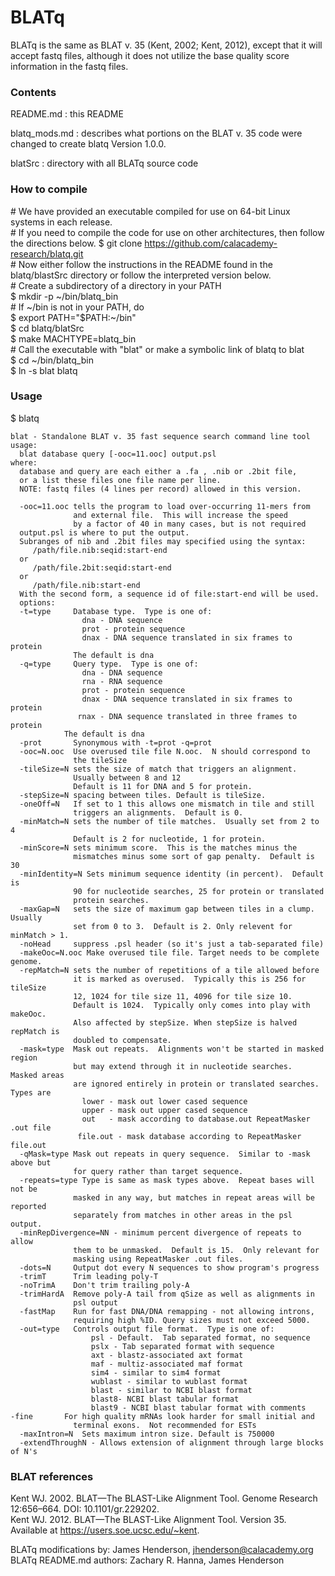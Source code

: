 # BLATq

BLATq is the same as BLAT v. 35 (Kent, 2002; Kent, 2012), except that it will accept fastq files, although it does not utilize the base quality score information in the fastq files.

### Contents

README.md : this README

blatq_mods.md : describes what portions on the BLAT v. 35 code were changed to create blatq Version 1.0.0.

blatSrc : directory with all BLATq source code  

### How to compile  
  
\# We have provided an executable compiled for use on 64-bit Linux systems in each release.  
\# If you need to compile the code for use on other architectures, then follow the directions below.
$ git clone https://github.com/calacademy-research/blatq.git  
\# Now either follow the instructions in the README found in the blatq/blastSrc directory or follow the interpreted version below.  
\# Create a subdirectory of a directory in your PATH  
$ mkdir -p ~/bin/blatq_bin  
\# If ~/bin is not in your PATH, do  
$ export PATH="$PATH:~/bin"  
$ cd blatq/blatSrc  
$ make MACHTYPE=blatq_bin  
\# Call the executable with "blat" or make a symbolic link of blatq to blat  
$ cd ~/bin/blatq_bin  
$ ln -s blat blatq  

### Usage

$ blatq

    blat - Standalone BLAT v. 35 fast sequence search command line tool
    usage:
      blat database query [-ooc=11.ooc] output.psl
    where:
      database and query are each either a .fa , .nib or .2bit file,
      or a list these files one file name per line.
      NOTE: fastq files (4 lines per record) allowed in this version.  
      
      -ooc=11.ooc tells the program to load over-occurring 11-mers from
                  and external file.  This will increase the speed
                  by a factor of 40 in many cases, but is not required
      output.psl is where to put the output.
      Subranges of nib and .2bit files may specified using the syntax:
         /path/file.nib:seqid:start-end
      or
         /path/file.2bit:seqid:start-end
      or
         /path/file.nib:start-end
      With the second form, a sequence id of file:start-end will be used.
      options:
      -t=type     Database type.  Type is one of:
                    dna - DNA sequence
                    prot - protein sequence
                    dnax - DNA sequence translated in six frames to protein
                  The default is dna
      -q=type     Query type.  Type is one of:
                    dna - DNA sequence
                    rna - RNA sequence
                    prot - protein sequence
                    dnax - DNA sequence translated in six frames to protein
                   rnax - DNA sequence translated in three frames to protein
                The default is dna
      -prot       Synonymous with -t=prot -q=prot
      -ooc=N.ooc  Use overused tile file N.ooc.  N should correspond to 
                  the tileSize
      -tileSize=N sets the size of match that triggers an alignment.  
                  Usually between 8 and 12
                  Default is 11 for DNA and 5 for protein.
      -stepSize=N spacing between tiles. Default is tileSize.
      -oneOff=N   If set to 1 this allows one mismatch in tile and still
                  triggers an alignments.  Default is 0.
      -minMatch=N sets the number of tile matches.  Usually set from 2 to 4
                  Default is 2 for nucleotide, 1 for protein.
      -minScore=N sets minimum score.  This is the matches minus the 
                  mismatches minus some sort of gap penalty.  Default is 30
      -minIdentity=N Sets minimum sequence identity (in percent).  Default is
                  90 for nucleotide searches, 25 for protein or translated
                  protein searches.
      -maxGap=N   sets the size of maximum gap between tiles in a clump.  Usually
                  set from 0 to 3.  Default is 2. Only relevent for minMatch > 1.
      -noHead     suppress .psl header (so it's just a tab-separated file)
      -makeOoc=N.ooc Make overused tile file. Target needs to be complete genome.
      -repMatch=N sets the number of repetitions of a tile allowed before
                  it is marked as overused.  Typically this is 256 for tileSize
                  12, 1024 for tile size 11, 4096 for tile size 10.
                  Default is 1024.  Typically only comes into play with makeOoc.
                  Also affected by stepSize. When stepSize is halved repMatch is
                  doubled to compensate.
      -mask=type  Mask out repeats.  Alignments won't be started in masked region
                  but may extend through it in nucleotide searches.  Masked areas
                  are ignored entirely in protein or translated searches. Types are
                    lower - mask out lower cased sequence
                    upper - mask out upper cased sequence
                    out   - mask according to database.out RepeatMasker .out file
                   file.out - mask database according to RepeatMasker file.out
      -qMask=type Mask out repeats in query sequence.  Similar to -mask above but
                  for query rather than target sequence.
      -repeats=type Type is same as mask types above.  Repeat bases will not be
                  masked in any way, but matches in repeat areas will be reported
                  separately from matches in other areas in the psl output.
      -minRepDivergence=NN - minimum percent divergence of repeats to allow 
                  them to be unmasked.  Default is 15.  Only relevant for 
                  masking using RepeatMasker .out files.
      -dots=N     Output dot every N sequences to show program's progress
      -trimT      Trim leading poly-T
      -noTrimA    Don't trim trailing poly-A
      -trimHardA  Remove poly-A tail from qSize as well as alignments in 
                  psl output
      -fastMap    Run for fast DNA/DNA remapping - not allowing introns, 
                  requiring high %ID. Query sizes must not exceed 5000.
      -out=type   Controls output file format.  Type is one of:
                      psl - Default.  Tab separated format, no sequence
                      pslx - Tab separated format with sequence
                      axt - blastz-associated axt format
                      maf - multiz-associated maf format
                      sim4 - similar to sim4 format
                      wublast - similar to wublast format
                      blast - similar to NCBI blast format
                      blast8- NCBI blast tabular format
                      blast9 - NCBI blast tabular format with comments
    -fine       For high quality mRNAs look harder for small initial and
                  terminal exons.  Not recommended for ESTs
      -maxIntron=N  Sets maximum intron size. Default is 750000
      -extendThroughN - Allows extension of alignment through large blocks of N's  

### BLAT references

Kent WJ. 2002. BLAT—The BLAST-Like Alignment Tool. Genome Research 12:656–664. DOI: 10.1101/gr.229202.  
Kent WJ. 2012. BLAT—The BLAST-Like Alignment Tool. Version 35. Available at <https://users.soe.ucsc.edu/~kent>.  

BLATq modifications by: James Henderson, jhenderson@calacademy.org  
BLATq README.md authors: Zachary R. Hanna, James Henderson  
